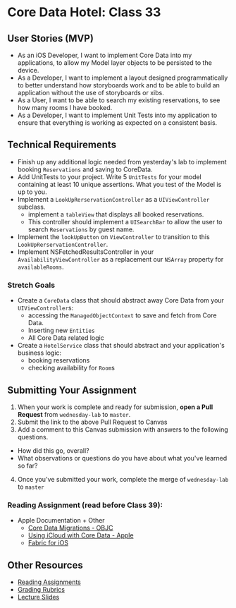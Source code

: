 # Core Data Hotel: Class 33  

## User Stories (MVP)  
- As an iOS Developer, I want to implement Core Data into my applications, to allow my Model layer objects to be persisted to the device.  
- As a Developer, I want to implement a layout designed programmatically to better understand how storyboards work and to be able to build an application without the use of storyboards or xibs.  
- As a User, I want to be able to search my existing reservations, to see how many rooms I have booked.  
- As a Developer, I want to implement Unit Tests into my application to ensure that everything is working as expected on a consistent basis.  

## Technical Requirements  
* Finish up any additional logic needed from yesterday's lab to implement booking `Reservations` and saving to CoreData.  
* Add UnitTests to your project. Write 5 `UnitTests` for your model containing at least 10 unique assertions. What you test of the Model is up to you.   
* Implement a `LookUpRerservationController` as a `UIViewController` subclass.  
  * implement a `tableView` that displays all booked reservations.  
  * This controller should implement a `UISearchBar` to allow the user to search `Reservations` by guest name.  
* Implement the `lookUpButton` on `ViewController` to transition to this `LookUpRerservationController`.  
* Implement NSFetchedResultsController in your `AvailabilityViewController` as a replacement our `NSArray` property for `availableRooms`.  

### Stretch Goals  
* Create a `CoreData` class that should abstract away Core Data from your `UIViewController`s:  
  * accessing the `ManagedObjectContext` to save and fetch from Core Data.  
  * Inserting new `Entities`  
  * All Core Data related logic  
* Create a `HotelService` class that should abstract and your application's business logic:  
  * booking reservations  
  * checking availability for `Room`s  

## Submitting Your Assignment  

1. When your work is complete and ready for submission, **open a Pull Request** from `wednesday-lab` to `master`.  
2. Submit the link to the above Pull Request to Canvas  
3. Add a comment to this Canvas submission with answers to the following questions.  
  - How did this go, overall?  
  - What observations or questions do you have about what you've learned so far?  
4. Once you've submitted your work, complete the merge of `wednesday-lab` to `master`  

### Reading Assignment (read **before** Class 39):
* Apple Documentation + Other
  * [Core Data Migrations - OBJC](https://www.objc.io/issues/4-core-data/core-data-migration/)
  * [Using iCloud with Core Data - Apple](https://developer.apple.com/library/content/documentation/General/Conceptual/iCloudDesignGuide/Chapters/DesignForCoreDataIniCloud.html)
  * [Fabric for iOS](https://get.fabric.io/ios?locale=en-us)

## Other Resources
* [Reading Assignments](../../Resources/ra-grading-standard/)
* [Grading Rubrics](../../Resources/)
* [Lecture Slides](https://www.icloud.com/keynote/000iXofZ5F04tbkhY8euhC4Cw#Week8_Day3)
